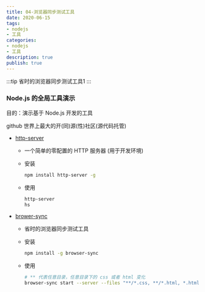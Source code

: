 ```yaml
---
title: 04-浏览器同步测试工具
date: 2020-06-15
tags: 
- nodejs
- 工具
categories: 
- nodejs
- 工具
description: true
publish: true
---
```


:::tip
省时的浏览器同步测试工具1
:::

### Node.js 的全局工具演示 ###

目的：演示基于 Node.js 开发的工具

github 世界上最大的开(同)源(性)社区(源代码托管)

- [http-server](https://github.com/indexzero/http-server)

  - 一个简单的零配置的 HTTP 服务器 (用于开发环境)

  - 安装

    ```bash
    npm install http-server -g
    ```

  - 使用

    ```bash
    http-server
    hs 
    ```

- [brower-sync](http://www.browsersync.cn/)

  - 省时的浏览器同步测试工具

  - 安装

    ```bash
    npm install -g browser-sync
    ```

  - 使用

    ```bash
    # ** 代表任意目录，任意目录下的 css 或者 html 变化
    browser-sync start --server --files "**/*.css, **/*.html, *.html"
    ```